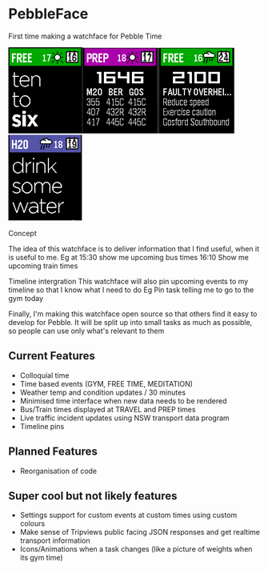 # PebbleFace
First time making a watchface for Pebble Time


<img src="/resources/images/Capture.PNG" width="149" height="172" /><img src="/resources/images/prep.PNG" width="151" height="171" /><img src="/resources/images/problems.PNG" width="152" height="171" /><img src="/resources/images/water.PNG" width="147" height="171" />



Concept


The idea of this watchface is to deliver information that I find useful, when it is useful to me.
Eg at 15:30 show me upcoming bus times
16:10 Show me upcoming train times


Timeline intergration
This watchface will also pin upcoming events to my timeline so that I know what I need to do
Eg Pin task telling me to go to the gym today


Finally, I'm making this watchface open source so that others find it easy to develop for Pebble. It will be split up into small tasks as much as possible, so people can use only what's relevant to them


## Current Features
+ Colloquial time
+ Time based events (GYM, FREE TIME, MEDITATION)
+ Weather temp and condition updates / 30 minutes
+ Minimised time interface when new data needs to be rendered
+ Bus/Train times displayed at TRAVEL and PREP times
+ Live traffic incident updates using NSW transport data program
+ Timeline pins


## Planned Features
+ Reorganisation of code


## Super cool but not likely features
+ Settings support for custom events at custom times using custom colours
+ Make sense of Tripviews public facing JSON responses and get realtime transport information
+ Icons/Animations when a task changes (like a picture of weights when its gym time)
